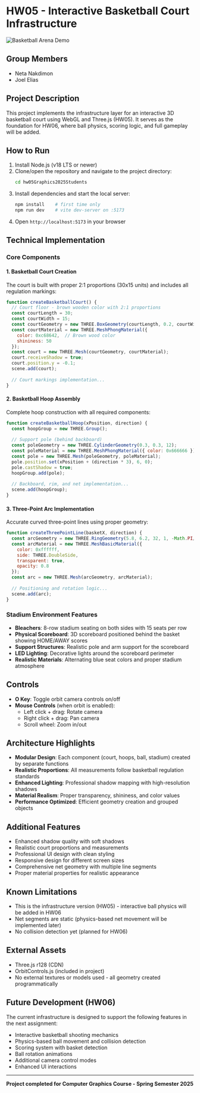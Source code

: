 # HW05 - Interactive Basketball Court Infrastructure

![Basketball Arena Demo](media/NetaJoelBasketball.gif)

## Group Members
- Neta Nakdimon
- Joel Elias

## Project Description
This project implements the infrastructure layer for an interactive 3D basketball court using WebGL and Three.js (HW05). It serves as the foundation for HW06, where ball physics, scoring logic, and full gameplay will be added.

## How to Run
1. Install Node.js (v18 LTS or newer)
2. Clone/open the repository and navigate to the project directory:
   ```bash
   cd hw05Graphics2025Students
   ```
3. Install dependencies and start the local server:
   ```bash
   npm install    # first time only
   npm run dev    # vite dev-server on :5173
   ```
4. Open `http://localhost:5173` in your browser

## Technical Implementation

### Core Components

#### 1. Basketball Court Creation
The court is built with proper 2:1 proportions (30x15 units) and includes all regulation markings:

```javascript
function createBasketballCourt() {
  // Court floor - brown wooden color with 2:1 proportions
  const courtLength = 30;
  const courtWidth = 15;
  const courtGeometry = new THREE.BoxGeometry(courtLength, 0.2, courtWidth);
  const courtMaterial = new THREE.MeshPhongMaterial({ 
    color: 0xc68642,  // Brown wood color
    shininess: 50
  });
  const court = new THREE.Mesh(courtGeometry, courtMaterial);
  court.receiveShadow = true;
  court.position.y = -0.1;
  scene.add(court);
  
  // Court markings implementation...
}
```

#### 2. Basketball Hoop Assembly
Complete hoop construction with all required components:

```javascript
function createBasketballHoop(xPosition, direction) {
  const hoopGroup = new THREE.Group();
  
  // Support pole (behind backboard)
  const poleGeometry = new THREE.CylinderGeometry(0.3, 0.3, 12);
  const poleMaterial = new THREE.MeshPhongMaterial({ color: 0x666666 });
  const pole = new THREE.Mesh(poleGeometry, poleMaterial);
  pole.position.set(xPosition + (direction * 3), 6, 0);
  pole.castShadow = true;
  hoopGroup.add(pole);
  
  // Backboard, rim, and net implementation...
  scene.add(hoopGroup);
}
```

#### 3. Three-Point Arc Implementation
Accurate curved three-point lines using proper geometry:

```javascript
function createThreePointLine(basketX, direction) {
  const arcGeometry = new THREE.RingGeometry(5.8, 6.2, 32, 1, -Math.PI/2, Math.PI);
  const arcMaterial = new THREE.MeshBasicMaterial({ 
    color: 0xffffff, 
    side: THREE.DoubleSide,
    transparent: true,
    opacity: 0.8
  });
  const arc = new THREE.Mesh(arcGeometry, arcMaterial);
  
  // Positioning and rotation logic...
  scene.add(arc);
}
```

### Stadium Environment Features
- **Bleachers**: 8-row stadium seating on both sides with 15 seats per row
- **Physical Scoreboard**: 3D scoreboard positioned behind the basket showing HOME/AWAY scores
- **Support Structures**: Realistic pole and arm support for the scoreboard
- **LED Lighting**: Decorative lights around the scoreboard perimeter
- **Realistic Materials**: Alternating blue seat colors and proper stadium atmosphere

## Controls
- **O Key**: Toggle orbit camera controls on/off
- **Mouse Controls** (when orbit is enabled):
  - Left click + drag: Rotate camera
  - Right click + drag: Pan camera
  - Scroll wheel: Zoom in/out

## Architecture Highlights
- **Modular Design**: Each component (court, hoops, ball, stadium) created by separate functions
- **Realistic Proportions**: All measurements follow basketball regulation standards
- **Enhanced Lighting**: Professional shadow mapping with high-resolution shadows
- **Material Realism**: Proper transparency, shininess, and color values
- **Performance Optimized**: Efficient geometry creation and grouped objects

## Additional Features
- Enhanced shadow quality with soft shadows
- Realistic court proportions and measurements
- Professional UI design with clean styling
- Responsive design for different screen sizes
- Comprehensive net geometry with multiple line segments
- Proper material properties for realistic appearance

## Known Limitations
- This is the infrastructure version (HW05) - interactive ball physics will be added in HW06
- Net segments are static (physics-based net movement will be implemented later)
- No collision detection yet (planned for HW06)

## External Assets
- Three.js r128 (CDN)
- OrbitControls.js (included in project)
- No external textures or models used - all geometry created programmatically

## Future Development (HW06)
The current infrastructure is designed to support the following features in the next assignment:
- Interactive basketball shooting mechanics
- Physics-based ball movement and collision detection
- Scoring system with basket detection
- Ball rotation animations
- Additional camera control modes
- Enhanced UI interactions

---

**Project completed for Computer Graphics Course - Spring Semester 2025**
